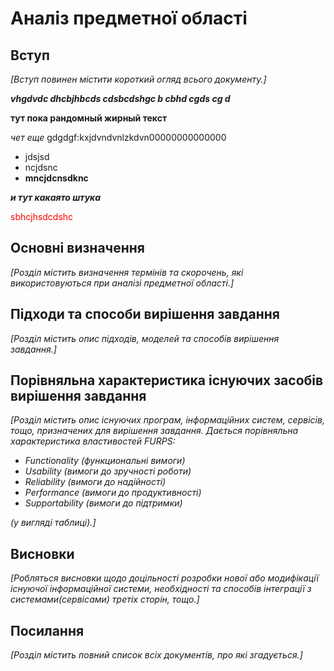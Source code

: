 # Аналіз предметної області

## Вступ

*[Вступ повинен містити короткий огляд всього документу.]*
 
 ***vhgdvdc dhcbjhbcds cdsbcdshgc b cbhd cgds cg d***


**тут пока рандомный жирный текст**

*чет еще*
 gdgdgf:kxjdvndvnlzkdvn00000000000000
 - jdsjsd
 - ncjdsnc
 - ****mncjdcnsdknc****


***и тут какаято штука***



<span style="color:red"> sbhcjhsdcdshc </span>

## Основні визначення

*[Розділ містить визначення термінів та скорочень, які використовуються при аналізі предметної області.]*

## Підходи та способи вирішення завдання

*[Розділ містить опис підходів, моделей та способів вирішення завдання.]*

## Порівняльна характеристика існуючих засобів вирішення завдання

*[Розділ містить опис існуючих програм, інформаційних систем, сервісів, тощо, призначених для вирішення 
завдання. Дається порівняльна характеристика властивостей FURPS:*
- *Functionality (функциональні вимоги)*
- *Usability (вимоги до зручності роботи)*
- *Reliability (вимоги до надійності)*
- *Performance (вимоги до продуктивності)*
- *Supportability (вимоги до підтримки)*

 *(у вигляді таблиці).]*

## Висновки

*[Робляться висновки щодо доцільності розробки нової або модифікації існуючої інформаційної системи, необхідності та способів інтеграції з системами(сервісами) третіх сторін, тощо.]*

## Посилання

*[Розділ містить повний список всіх документів, про які згадується.]*
